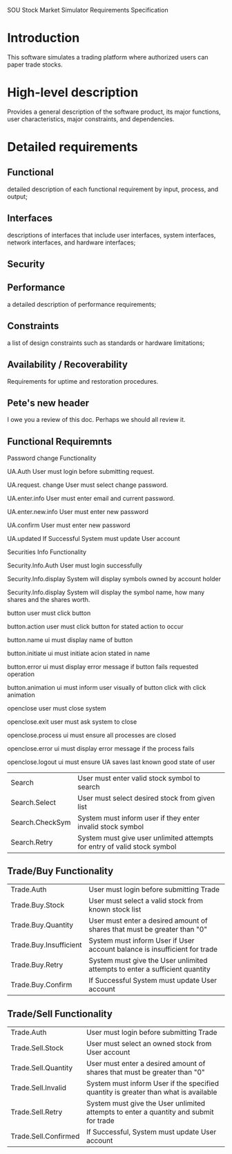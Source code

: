 SOU Stock Market Simulator Requirements Specification
# Introduction
This software simulates a trading platform where authorized users can 
paper trade stocks.
# High-level description
Provides a general description of the software product, its major functions, user characteristics, major constraints, and dependencies.
# Detailed requirements 
## Functional
detailed description of each functional requirement by input, process, and output; 
## Interfaces
descriptions of interfaces that include user interfaces, system interfaces, network interfaces, and hardware interfaces; 
## Security
## Performance
a detailed description of performance requirements; 
## Constraints
a list of design constraints such as standards or hardware limitations;
## Availability / Recoverability
Requirements for uptime and restoration procedures.

## Pete's new header
I owe you a review of this doc.
Perhaps we should all review it.

## Functional Requiremnts
  Password change Functionality
 
   UA.Auth	            User must login before submitting request.
   
   UA.request. change	User must select change password.
   
   UA.enter.info	User must enter email and current password.
   
   UA.enter.new.info	User must enter new password
   
   UA.confirm     	User must enter new password
   
   UA.updated	        If Successful System must update User account

  Securities Info Functionality

   Security.Info.Auth	      User must login successfully
   
   Security.Info.display      System will display symbols owned by account holder
   
   Security.Info.display      System will display the symbol name, how many shares and the shares  worth.

button        	user must click button
	
  button.action		  user must click button for stated action to occur

  button.name  		  ui must display name of button

  button.initiate 	ui must initiate acion stated in name

  button.error  		ui must display error message if button fails requested operation

  button.animation 	ui must inform user visually of button click with click animation


openclose   user must close system

  openclose.exit 	  user must ask system to close
  
  openclose.process ui must ensure all processes are closed

  openclose.error	  ui must display error message if the process fails

  openclose.logout  ui must ensure UA saves last known good state of user

<table>
	<tr>
		<td>Search</td>
		<td>User must enter valid stock symbol to search</td>
	</tr>
	<tr>
		<td>Search.Select</td>
		<td>User must select desired stock from given list</td>
	</tr>
	<tr>
		<td>Search.CheckSym</td>
		<td>System must inform user if they enter invalid stock symbol</td>
	</tr>
	<tr>
		<td>Search.Retry</td>
		<td>System must give user unlimited attempts for entry of valid stock symbol</td>
	<tr>
</table>


## Trade/Buy Functionality

<table>
	<tr>
		<td>Trade.Auth</td>
		<td>User must login before submitting Trade</td>
	</tr>
	<tr>
		<td>Trade.Buy.Stock</td>
		<td>User must select a valid stock from known stock list</td>
	</tr>
	<tr>
		<td>Trade.Buy.Quantity</td>
		<td>User must enter a desired amount of shares that must be greater than "0"</td>
	</tr>
	<tr>
		<td>Trade.Buy.Insufficient</td>
		<td>System must inform User if User account balance is insufficient for trade</td>
	</tr>
	<tr>
		<td>Trade.Buy.Retry</td>
		<td>System must give the User unlimited attempts to enter a sufficient quantity</td>
	</tr>
	<tr>
		<td>Trade.Buy.Confirm</td>
		<td>If Successful System must update User account</td>
	</tr>
	
</table>

## Trade/Sell Functionality 

<table>
	<tr>
		<td>Trade.Auth</td>
		<td>User must login before submitting Trade</td>
	</tr>
	<tr>
		<td>Trade.Sell.Stock</td>
		<td>User must select an owned stock from User account</td>
	</tr>
	<tr>
		<td>Trade.Sell.Quantity</td>
		<td>User must enter a desired amount of shares that must be greater than "0"</td>
	</tr>	
	<tr>
		<td>Trade.Sell.Invalid</td>
		<td>System must inform User if the specified quantity is greater than what is available</td>
	</tr>
	<tr>
		<td>Trade.Sell.Retry</td>
		<td>System must give the User unlimited attempts to enter a quantity and submit for trade</td>
	</tr>
	<tr>
		<td>Trade.Sell.Confirmed</td>
		<td>If Successful, System must update User account</td>
	</tr>
	
</table>
